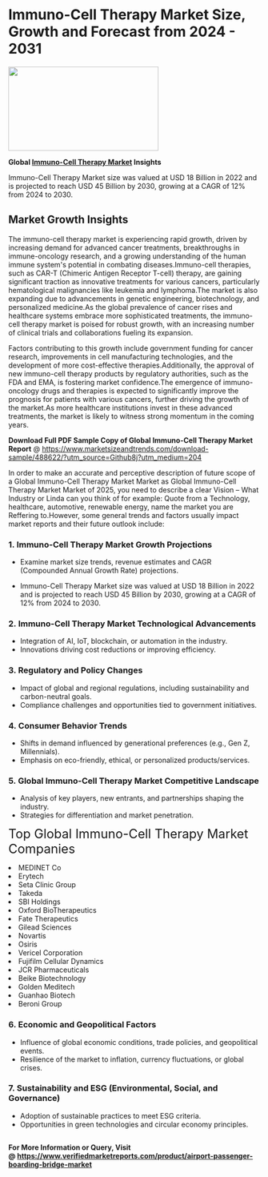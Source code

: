 <H1>Immuno-Cell Therapy Market Size, Growth and Forecast from 2024 - 2031</H1><img class="aligncenter size-medium wp-image-584254" src="https://thirdeyenews.in/wp-content/uploads/2024/09/Global-Market-Research-300x168.jpeg" alt="" width="300" height="168" /><p><strong>Global&nbsp;<a href="https://www.marketsizeandtrends.com/download-sample/488622/?utm_source=Github8j?utm_medium=204">Immuno-Cell Therapy Market</a> Insights</strong></p><p>Immuno-Cell Therapy Market size was valued at USD 18 Billion in 2022 and is projected to reach USD 45 Billion by 2030, growing at a CAGR of 12% from 2024 to 2030.</p><p><h2>Market Growth Insights</h2> <p>The immuno-cell therapy market is experiencing rapid growth, driven by increasing demand for advanced cancer treatments, breakthroughs in immune-oncology research, and a growing understanding of the human immune system's potential in combating diseases.Immuno-cell therapies, such as CAR-T (Chimeric Antigen Receptor T-cell) therapy, are gaining significant traction as innovative treatments for various cancers, particularly hematological malignancies like leukemia and lymphoma.The market is also expanding due to advancements in genetic engineering, biotechnology, and personalized medicine.As the global prevalence of cancer rises and healthcare systems embrace more sophisticated treatments, the immuno-cell therapy market is poised for robust growth, with an increasing number of clinical trials and collaborations fueling its expansion.</p> <p>Factors contributing to this growth include government funding for cancer research, improvements in cell manufacturing technologies, and the development of more cost-effective therapies.Additionally, the approval of new immuno-cell therapy products by regulatory authorities, such as the FDA and EMA, is fostering market confidence.The emergence of immuno-oncology drugs and therapies is expected to significantly improve the prognosis for patients with various cancers, further driving the growth of the market.As more healthcare institutions invest in these advanced treatments, the market is likely to witness strong momentum in the coming years.</p> <p><span class=""><strong>Download Full PDF Sample Copy of Global Immuno-Cell Therapy Market Report</strong> @ <a href="https://www.marketsizeandtrends.com/download-sample/488622/?utm_source=Github8j?utm_medium=204" target="_blank">https://www.marketsizeandtrends.com/download-sample/488622/?utm_source=Github8j?utm_medium=204</a></span></p><p>In order to make an accurate and perceptive description of future scope of a Global&nbsp;Immuno-Cell Therapy Market Market as Global&nbsp;Immuno-Cell Therapy Market Market of 2025, you need to describe a clear Vision &ndash; What Industry or Linda can you think of for example: Quote from a Technology, healthcare, automotive, renewable energy, name the market you are Reffering to.However, some general trends and factors usually impact market reports and their future outlook include:</p><h3>1.&nbsp;<strong>Immuno-Cell Therapy Market Growth Projections</strong></h3><ul><li>Examine market size trends, revenue estimates and CAGR (Compounded Annual Growth Rate) projections.</li><li><p>Immuno-Cell Therapy Market size was valued at USD 18 Billion in 2022 and is projected to reach USD 45 Billion by 2030, growing at a CAGR of 12% from 2024 to 2030.</p></li></ul><h3>2.&nbsp;<strong>Immuno-Cell Therapy Market Technological Advancements</strong></h3><ul><li>Integration of AI, IoT, blockchain, or automation in the industry.</li><li>Innovations driving cost reductions or improving efficiency.</li></ul><h3>3.&nbsp;<strong>Regulatory and Policy Changes</strong></h3><ul><li>Impact of global and regional regulations, including sustainability and carbon-neutral goals.</li><li>Compliance challenges and opportunities tied to government initiatives.</li></ul><h3>4.&nbsp;<strong>Consumer Behavior Trends</strong></h3><ul><li>Shifts in demand influenced by generational preferences (e.g., Gen Z, Millennials).</li><li>Emphasis on eco-friendly, ethical, or personalized products/services.</li></ul><h3>5.&nbsp;<strong>Global Immuno-Cell Therapy Market Competitive Landscape</strong></h3><ul><li>Analysis of key players, new entrants, and partnerships shaping the industry.</li><li>Strategies for differentiation and market penetration.</li></ul><p data-pm-slice="1 1 []"><span style="color: inherit; font-family: inherit; font-size: 25px;">Top Global Immuno-Cell Therapy Market Companies</span></p><div class="" data-test-id=""><p><li>MEDINET Co</li><li> Erytech</li><li> Seta Clinic Group</li><li> Takeda</li><li> SBI Holdings</li><li> Oxford BioTherapeutics</li><li> Fate Therapeutics</li><li> Gilead Sciences</li><li> Novartis</li><li> Osiris</li><li> Vericel Corporation</li><li> Fujifilm Cellular Dynamics</li><li> JCR Pharmaceuticals</li><li> Beike Biotechnology</li><li> Golden Meditech</li><li> Guanhao Biotech</li><li> Beroni Group</li></p></div><h3>6.&nbsp;<strong>Economic and Geopolitical Factors</strong></h3><ul><li>Influence of global economic conditions, trade policies, and geopolitical events.</li><li>Resilience of the market to inflation, currency fluctuations, or global crises.</li></ul><h3>7.&nbsp;<strong>Sustainability and ESG (Environmental, Social, and Governance)</strong></h3><ul><li>Adoption of sustainable practices to meet ESG criteria.</li><li>Opportunities in green technologies and circular economy principles.</li></ul><h2><strong style="font-size: 14px;">For More Information or Query, Visit @&nbsp;</strong><a style="background-color: #ffffff; font-size: 14px;" href="https://www.marketsizeandtrends.com/report/immuno-cell-therapy-market/" target="_blank">https://www.verifiedmarketreports.com/product/airport-passenger-boarding-bridge-market</a></h2>